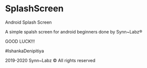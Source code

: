 # SplashScreen
Android Splash Screen

A simple spalsh screen for android beginners done by Synn~Labz®

GOOD LUCK!!!

#IshankaDenipitiya

2019-2020 Synn~Labz © All rights reserved
